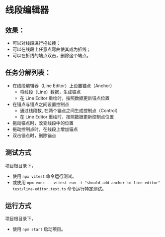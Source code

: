 # 线段编辑器

## 效果： 
- 可以对线段进行拖拉拽；
- 可以在线段上任意点弯曲使其成为折线；
- 可以在折线的端点双击，删除这个端点。

## 任务分解列表：
- 在线段编辑器（Line Editor）上设置锚点（Anchor）
  - 将线段（Line）数据，生成锚点
  - 在 Line Editor 重绘时，按照数据更新锚点位置
- 在锚点与锚点之间设置控制点
  - 通过线段数, 在两个锚点之间生成控制点（Control）
  - 在 Line Editor 重绘时，按照数据更新控制点位置
- 拖动锚点时，改变线段中的位置
- 拖动控制点时，在线段上增加锚点
- 双击锚点时，删除锚点

## 测试方式
项目根目录下，
- 使用 `npx vitest` 命令运行测试。
- 或使用 `npm exec -- vitest run -t "should add anchor to line editor" test/line-editor.test.ts` 命令运行特定测试。

## 运行方式
项目根目录下，
- 使用 `npm start` 启动项目。
